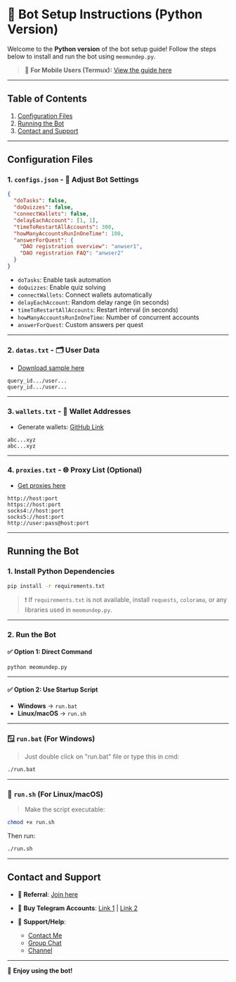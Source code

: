 # 🚀 Bot Setup Instructions (Python Version)

Welcome to the **Python version** of the bot setup guide! Follow the steps below to install and run the bot using `meomundep.py`.

> 📱 **For Mobile Users (Termux):** [View the guide here](https://github.com/MeoMunDep/Guides-for-using-my-script-on-termux)

---

## Table of Contents

1. [Configuration Files](#configuration-files)
2. [Running the Bot](#running-the-bot)
3. [Contact and Support](#contact-and-support)

---

## Configuration Files

### 1. `configs.json` - 📜 Adjust Bot Settings

```json
{
  "doTasks": false,
  "doQuizzes": false,
  "connectWallets": false,
  "delayEachAccount": [1, 1],
  "timeToRestartAllAccounts": 300,
  "howManyAccountsRunInOneTime": 100,
  "answerForQuest": {
    "DAO registration overview": "anwser1",
    "DAO registration FAQ": "anwser2"
  }
}
```

* `doTasks`: Enable task automation
* `doQuizzes`: Enable quiz solving
* `connectWallets`: Connect wallets automatically
* `delayEachAccount`: Random delay range (in seconds)
* `timeToRestartAllAccounts`: Restart interval (in seconds)
* `howManyAccountsRunInOneTime`: Number of concurrent accounts
* `answerForQuest`: Custom answers per quest

---

### 2. `datas.txt` - 🗂️ User Data

* [Download sample here](https://t.me/KeoAirDropFreeNee/1586)

```
query_id.../user...
query_id.../user...
```

---

### 3. `wallets.txt` - 💼 Wallet Addresses

* Generate wallets: [GitHub Link](https://github.com/MeoMunDep/Automatic-Ultimate-Create-Wallets-for-Airdrop)

```
abc...xyz
abc...xyz
```

---

### 4. `proxies.txt` - 🌐 Proxy List (Optional)

* [Get proxies here](https://www.webshare.io/?referral_code=4l5kb3glsce7)

```
http://host:port
https://host:port
socks4://host:port
socks5://host:port
http://user:pass@host:port
```

---

## Running the Bot

### 1. Install Python Dependencies

```bash
pip install -r requirements.txt
```

> ❗ If `requirements.txt` is not available, install `requests`, `colorama`, or any libraries used in `meomundep.py`.

---

### 2. Run the Bot

#### ✅ Option 1: Direct Command

```bash
python meomundep.py
```

---

#### ✅ Option 2: Use Startup Script

* **Windows** → `run.bat`
* **Linux/macOS** → `run.sh`

---

### 🪟 `run.bat` (For Windows)
> Just double click on "run.bat" file or type this in cmd:

```bash
./run.bat
```

---

### 🐧 `run.sh` (For Linux/macOS)
> Make the script executable:

```bash
chmod +x run.sh
```

Then run:

```bash
./run.sh
```

---

## Contact and Support

* 🤝 **Referral**: [Join here](https://t.me/tonxdao_bot?start=dao_6713068747_1200584)
* 🛒 **Buy Telegram Accounts**: [Link 1](https://t.me/KeoAirDropFreeNe/312/27801) | [Link 2](https://github.com/MeoMunDep/MeoMunDep)
* 💬 **Support/Help**:

  * [Contact Me](https://t.me/MeoMunDep)
  * [Group Chat](https://t.me/KeoAirDropFreeNe)
  * [Channel](https://t.me/KeoAirDropFreeNee)

---

🚀 **Enjoy using the bot!**

